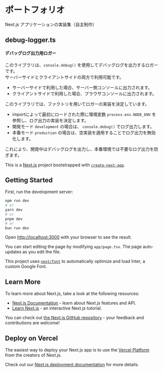 # ポートフォリオ
Next.js アプリケーションの実装集（自主制作）

## debug-logger.ts
#### デバッグログ出力用ロガー

このライブラリは、`console.debug()` を使用してデバッグログを出力するロガーです。  
サーバーサイドとクライアントサイドの両方で利用可能です。
- サーバーサイドで利用した場合、サーバー側コンソールに出力されます。
- クライアントサイドで利用した場合、ブラウザコンソールに出力されます。

このライブラリでは、ファクトリを用いてロガーの実装を決定しています。
- importによって最初にロードされた際に環境変数 `process.env.NODE_ENV` を参照し、ログ出力の実装を決定します。
- 開発モード `development` の場合は、 `console.debug()` でログ出力します。
- 本番モード `production` の場合は、空実装を適用することでログ出力を無効化します。

これにより、開発中はデバッグログを出力し、本番環境では不要なログ出力を防ぎます。















This is a [Next.js](https://nextjs.org/) project bootstrapped with [`create-next-app`](https://github.com/vercel/next.js/tree/canary/packages/create-next-app).

## Getting Started

First, run the development server:

```bash
npm run dev
# or
yarn dev
# or
pnpm dev
# or
bun run dev
```

Open [http://localhost:3000](http://localhost:3000) with your browser to see the result.

You can start editing the page by modifying `app/page.tsx`. The page auto-updates as you edit the file.

This project uses [`next/font`](https://nextjs.org/docs/basic-features/font-optimization) to automatically optimize and load Inter, a custom Google Font.

## Learn More

To learn more about Next.js, take a look at the following resources:

- [Next.js Documentation](https://nextjs.org/docs) - learn about Next.js features and API.
- [Learn Next.js](https://nextjs.org/learn) - an interactive Next.js tutorial.

You can check out [the Next.js GitHub repository](https://github.com/vercel/next.js/) - your feedback and contributions are welcome!

## Deploy on Vercel

The easiest way to deploy your Next.js app is to use the [Vercel Platform](https://vercel.com/new?utm_medium=default-template&filter=next.js&utm_source=create-next-app&utm_campaign=create-next-app-readme) from the creators of Next.js.

Check out our [Next.js deployment documentation](https://nextjs.org/docs/deployment) for more details.
